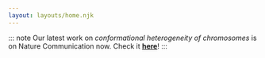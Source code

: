 ```yaml
---
layout: layouts/home.njk
---
```


::: note
Our latest work on _conformational heterogeneity of chromosomes_ is on Nature Communication now. Check it [**here**](https://www.nature.com/articles/s41467-019-11897-0)!
:::


